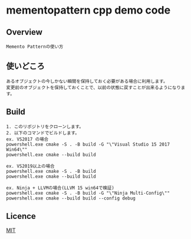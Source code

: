 # mementopattern cpp demo code

## Overview

    Memento Patternの使い方

## 使いどころ

    あるオブジェクトの今しかない瞬間を保持しておく必要がある場合に利用します。  
    変更前のオブジェクトを保持しておくことで、以前の状態に戻すことが出来るようになります。  

## Build

    1. このリポジトリをクローンします。  
    2. 以下のコマンドでビルドします。  
    ex. VS2017 の場合  
    powershell.exe cmake -S . -B build -G "\"Visual Studio 15 2017 Win64\""  
    powershell.exe cmake --build build  

    ex. VS2019以上の場合  
    powershell.exe cmake -S . -B build  
    powershell.exe cmake --build build  

    ex. Ninja + LLVMの場合(LLVM 15 win64で検証)  
    powershell.exe cmake -S . -B build -G "\"Ninja Multi-Config\""  
    powershell.exe cmake --build build --config debug

## Licence

[MIT](https://github.com/IwachanOrigin/mementopattern_cpp/blob/master/LICENSE)


